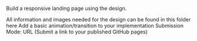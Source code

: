 Build a responsive landing page using the design. 

All information and images needed for the design can be found in this folder here
Add a basic animation/transition to your implementation
Submission  Mode: URL (Submit a link to your published GitHub pages)
